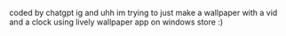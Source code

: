 coded by chatgpt ig and uhh im trying to just make a wallpaper with a vid and a clock using lively wallpaper app on windows store :)
